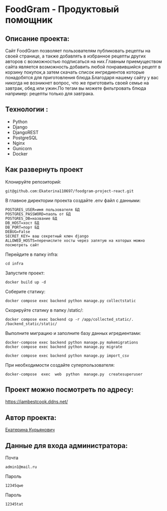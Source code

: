 # FoodGram - Продуктовый помощник
## Описание проекта:
Сайт FoodGram позволяет пользователям публиковать рецепты на своей странице, а также добавлять в избранное рецепты других авторов с возможностью подписаться на них.Главным приемуществом сайта является возможность добавить любой понравившийся рецепт в корзину покупок,а затем скачать список ингредиентов которые понадобятся для приготовления блюда.Благодаря нашему сайту у вас никогда не возникнет вопрос, что же приготовить своей семье на завтрак, обед или ужин.По тегам вы можете фильтровать блюда например: рецепты только для завтрака.
## Технологии :
* Python
* Django
* DjangoREST  
* PostgreSQL
* Nginx
* Gunicorn
* Docker
## Как развернуть проект

Клонируйте репозиторий:

```
git@github.com:Ekaterina110697/foodgram-project-react.git
```
В главное директории проекта создайте .env файл с данными:

```
POSTGRES_USER=имя пользователя БД
POSTGRES_PASSWORD=паоль от БД
POSTGRES_DB=название БД
DB_HOST=хост БД
DB_PORT=порт БД
DEBUG=False
SECRET_KEY= ваш секретный ключ django
ALLOWED_HOSTS=перечислите хосты через запятую на которых можно посмотреть сайт
```

Перейдите в папку infra:

```
cd infra
```

Запустите проект:

```
docker build up -d
```

Соберите статику:

```
docker compose exec backend python manage.py collectstatic 
```
Скорируйте статику в папку /static/:
 ```
docker compose exec backend cp -r /app/collected_static/. /backend_static/static/
```
Выполните миграцию и заполните базу данных игредиентами:

```
docker-compose exec backend python manage.py makemigrations
docker compose exec backend python manage.py migrate
```
```
docker compose exec backend python manage.py import_csv
```
При необходимости создайте суперпользователя:
```
docker-compose  exec  web  python  manage.py  createsuperuser
```
## Проект можно посмотреть по адресу:
https://iambestcook.ddns.net/

## Автор проекта:
[Екатерина Курьянович](https://github.com/Ekaterina110697)

## Данные для входа администратора:
Почта
```
admin1@mail.ru
```
Пароль
```
12345qwe
```

Пароль
```
12345tat
```
